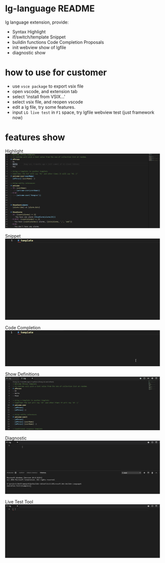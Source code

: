 # lg-language README

lg language extension, provide:
- Syntax Highlight
- if/switch/template Snippet
- buildin functions Code Completion Proposals
- init webview show of lgfile
- diagnostic show

# how to use for customer
- use `vsce package` to export vsix file
- open vscode, and extension tab
- select 'install from VSIX...'
- select vsix file, and reopen vscode
- edit a lg file, try some features.
- input `LG live test` in `F1` space, try lgfile webview test (just framework now)

# features show
Highlight
![highlight](./images/Highlight.png)

Snippet
![Snippet](./images/Snippets.gif)

Code Completion
![CodeCompletion](./images/CodeCompletion.gif)

Show Definitions
![ShowDefinitions](./images/ShowDefinitions.gif)

Diagnostic
![Diagnostic](./images/Diagnostic.gif)

Live Test Tool
![TestTool](./images/TestTool.gif)